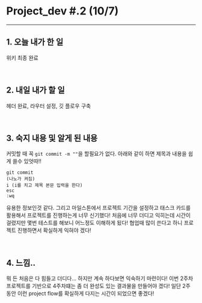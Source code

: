 # Project_dev #.2 (10/7)

---

## 1. 오늘 내가 한 일

위키 최종 완료

<br />

## 2. 내일 내가 할 일

헤더 완료, 라우터 설정, 깃 플로우 구축 


<br />

## 3. 숙지 내용 및 알게 된 내용

커밋할 때 꼭 `git commit -m ""`을 할필요가 없다. 아래와 같이 하면 제목과 내용을 쉽게 쓸수 있엇따!!

```
git commit
(나노가 켜짐)
i (i를 치고 제목 본문 입력을 한다)
esc
:wq
```

유용한 정보인것 같다. 그리고 마일스톤에서 프로젝트 기간을 설정하고 태스크 카드를 활용해서 프로젝트를 진행하는게 너무 신기했다! 처음에 너무 더디고 익히는데 시간이 걸렸지만 몇번 테스트를 해보니 어느정도 이해하게 됬다! 협업때 많이 쓴다고 하니 프로젝트 진행하면서 확실하게 익혀야 겠다!

<br />

## 4. 느낌..

뭐 든 처음은 다 힘들고 더디다... 하지만 계속 하다보면 익숙하기 마련이다! 이번 2주차 프로젝트를 기반으로 4주차떄는 좀 더 완성도 있는 결과물을 만들어야 겠다! 일단 2주 동안 이런 project flow를 확실하게 다지는 시간이 되었으면 좋겠다!